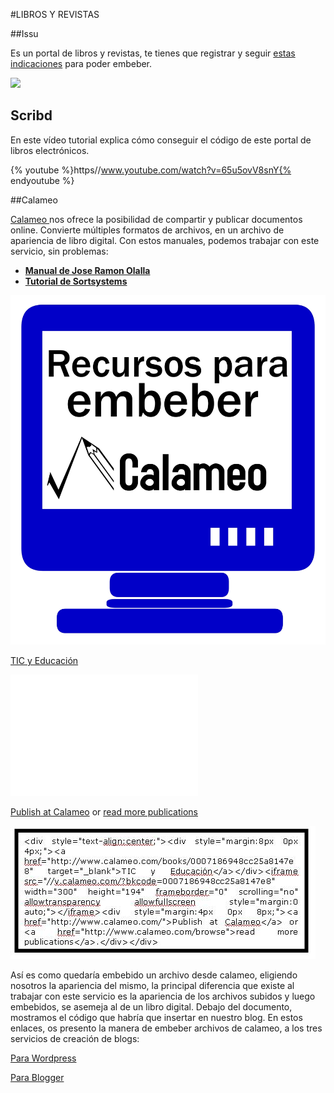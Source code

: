 [](https://es.calameo.com/)#LIBROS Y REVISTAS

##Issu

Es un portal de libros y revistas, te tienes que registrar y seguir [estas indicaciones](https://help.issuu.com/hc/en-us/articles/213345907-Embedding-an-Issuu-Publication-on-Your-Website-or-Blog) para poder embeber.

![](http://g.recordit.co/VMiH60rBmF.gif)

## Scribd

En este vídeo tutorial explica cómo conseguir el código de este portal de libros electrónicos.

{% youtube %}https//www.youtube.com/watch?v=65u5ovV8snY{% endyoutube %}

##Calameo

[Calameo ](https://es.calameo.com/)nos ofrece la posibilidad de compartir y publicar documentos online. Convierte múltiples formatos de archivos, en un archivo de apariencia de libro digital. Con estos manuales, podemos trabajar con este servicio, sin problemas:

- [**Manual de Jose Ramon Olalla**](https://es.calameo.com/read/00016110557755d497082/)
- [**Tutorial de Sortsystems**](http://es.calameo.com/read/00020619253c94a0faee3)

![Fig. 2.10 Diego Arroyo. Calameo](img/calameo.jpg)



[TIC y Educación](http://www.calameo.com/books/0007186948cc25a8147e8)

<iframe style="margin: 0 auto;" src="//v.calameo.com/?bkcode=0007186948cc25a8147e8" frameborder="0" scrolling="no" width="300" height="194"></iframe>

[Publish at Calameo](http://www.calameo.com/) or [read more publications](http://www.calameo.com/browse)

![](img/Dibujo1.JPG)

Así es como quedaría embebido un archivo desde calameo, eligiendo nosotros la apariencia del mismo, la principal diferencia que existe al trabajar con este servicio es la apariencia de los archivos subidos y luego embebidos, se asemeja al de un libro digital. Debajo del documento, mostramos el código que habría que insertar en nuestro blog. En estos enlaces, os presento la manera de embeber archivos de calameo, a los tres servicios de creación de blogs:

[Para Wordpress](http://multiblog.educacion.navarra.es/blog/2010/04/30/insertar-documentos-alojados-en-calameo/)

[Para Blogger](http://www.youtube.com/watch?v=WUTCt-2x3-o)




